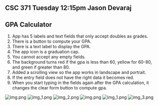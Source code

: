 ## CSC 371 Tuesday 12:15pm Jason Devaraj

## GPA Calculator
1. App has 5 labels and text fields that only accept doubles as grades.
2. There is a button to compute your GPA.
3. There is a text label to display the GPA. 
4. The app icon is a graduation cap.
5. You cannot accept any empty fields. 
6. The background turns red if the gpa is less than 60, yellow for 60-80, and green if greater than 80.
7. Added a scrolling view so the app works in landscape and portrait. 
8. If the entry field does not have the right data it becomes red. 
9. When you start typing in the fields again after the GPA calculation, it changes the clear form button to compute gpa. 

![img.png](img0.png)
![img_1.png](img1.png)
![img_2.png](img2.png)
![img.png](img.png)
![img_1.png](img_1.png)
![img_3.png](img3.png)
